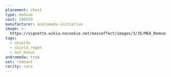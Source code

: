 ```yaml
---
placement: chest
type: medium
cost: 106550
manufacturer: andromeda-initiative
image: >-
  https://vignette.wikia.nocookie.net/masseffect/images/3/35/MEA_Remnant_Heritage_Chest.png/revision/latest/scale-to-width-down/350?cb=20180513014621
tags:
  - shields
  - shield_regen
  - set_bonus
andromeda: true
set: remnant
rarity: rare
---
```

